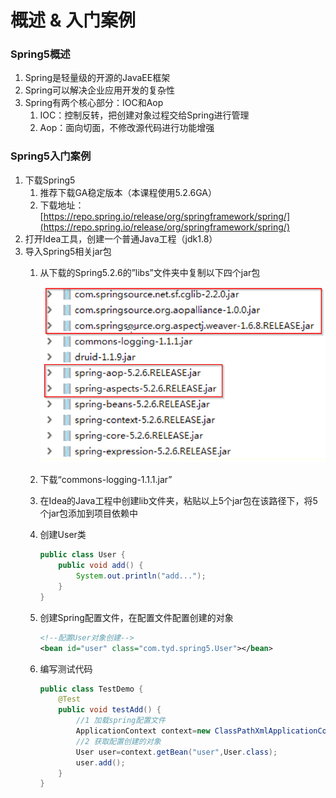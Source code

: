 # 概述 & 入门案例

### Spring5概述

1. Spring是轻量级的开源的JavaEE框架
2. Spring可以解决企业应用开发的复杂性
3. Spring有两个核心部分：IOC和Aop
    1. IOC：控制反转，把创建对象过程交给Spring进行管理
    2. Aop：面向切面，不修改源代码进行功能增强

### Spring5入门案例

1. 下载Spring5
    1. 推荐下载GA稳定版本（本课程使用5.2.6GA）
    2. 下载地址：[https://repo.spring.io/release/org/springframework/spring/](https://repo.spring.io/release/org/springframework/spring/)
2. 打开Idea工具，创建一个普通Java工程（jdk1.8）
3. 导入Spring5相关jar包
    1. 从下载的Spring5.2.6的”libs”文件夹中复制以下四个jar包
        
        ![aop](./images/aop.png)
        
    2. 下载“commons-logging-1.1.1.jar”
    3. 在Idea的Java工程中创建lib文件夹，粘贴以上5个jar包在该路径下，将5个jar包添加到项目依赖中
    4. 创建User类
        
        ```java
        public class User {
            public void add() {
                System.out.println("add...");
            }
        }
        ```
        
    5. 创建Spring配置文件，在配置文件配置创建的对象
        
        ```xml
        <!--配置User对象创建--> 
        <bean id="user" class="com.tyd.spring5.User"></bean>
        ```
        
    6. 编写测试代码
        
        ```java
        public class TestDemo {
            @Test
            public void testAdd() {
                //1 加载spring配置文件
                ApplicationContext context=new ClassPathXmlApplicationContext("bean1.xml");
                //2 获取配置创建的对象
                User user=context.getBean("user",User.class);
                user.add();
            }
        }
        ```
